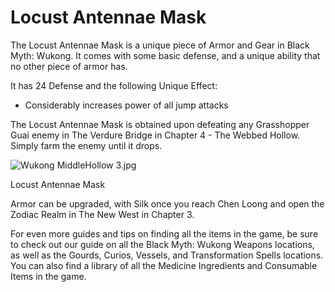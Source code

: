 # Locust Antennae Mask

The Locust Antennae Mask is a unique piece of Armor and Gear in Black Myth: Wukong. It comes with some basic defense, and a unique ability that no other piece of armor has. 

It has 24 Defense and the following Unique Effect: 

  * Considerably increases power of all jump attacks

The Locust Antennae Mask is obtained upon defeating any Grasshopper Guai enemy in The Verdure Bridge in Chapter 4 - The Webbed Hollow. Simply farm the enemy until it drops. 

![Wukong MiddleHollow 3.jpg](https://oyster.ignimgs.com/mediawiki/apis.ign.com/black-myth-wukong/9/9a/Wukong_MiddleHollow_3.jpg)

Locust Antennae Mask

Armor can be upgraded, with Silk once you reach Chen Loong and open the Zodiac Realm in The New West in Chapter 3. 

For even more guides and tips on finding all the items in the game, be sure to check out our guide on all the Black Myth: Wukong Weapons locations, as well as the Gourds, Curios, Vessels, and Transformation Spells locations. You can also find a library of all the Medicine Ingredients and Consumable Items in the game.